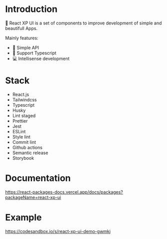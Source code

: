 # Introduction

🚀 React XP UI is a set of components to improve development of simple and beautifull Apps.

Mainly features:

-   🧩 Simple API
-   💯 Support Typescript
-   💻 Intellisense development

# Stack

-   React.js
-   Tailwindcss
-   Typescript
-   Husky
-   Lint staged
-   Prettier
-   Jest
-   ESLint
-   Style lint
-   Commit lint
-   Github actions
-   Semantic release
-   Storybook

# Documentation

https://react-packages-docs.vercel.app/docs/packages?packageName=react-xp-ui

# Example

https://codesandbox.io/s/react-xp-ui-demo-gwmkj
